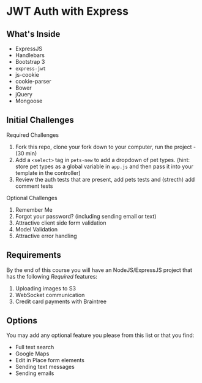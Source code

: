 # JWT Auth with Express

## What's Inside 

* ExpressJS
* Handlebars
* Bootstrap 3
* `express-jwt`
* js-cookie
* cookie-parser
* Bower
* jQuery
* Mongoose

## Initial Challenges

Required Challenges

1. Fork this repo, clone your fork down to your computer, run the project - (30 min)
1. Add a `<select>` tag in `pets-new` to add a dropdown of pet types. (hint: store pet types as a global variable in `app.js` and then pass it into your template in the controller)
1. Review the auth tests that are present, add pets tests and (strecth) add comment tests

Optional Challenges

1. Remember Me 
1. Forgot your password? (including sending email or text)
1. Attractive client side form validation
1. Model Validation
1. Attractive error handling

## Requirements

By the end of this course you will have an NodeJS/ExpressJS project that has the following *Required* features:

1. Uploading images to S3
1. WebSocket communication
1. Credit card payments with Braintree 

## Options

You may add any optional feature you please from this list or that you find:

* Full text search
* Google Maps
* Edit in Place form elements
* Sending text messages
* Sending emails


